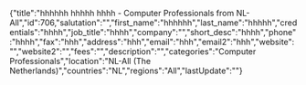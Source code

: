 {"title":"hhhhhh hhhhh hhhh - Computer Professionals from NL-All","id":706,"salutation":"","first_name":"hhhhhh","last_name":"hhhhh","credentials":"hhhh","job_title":"hhhh","company":"","short_desc":"hhhh","phone":"hhhh","fax":"hhh","address":"hhh","email":"hhh","email2":"hhh","website":"","website2":"","fees":"","description":"","categories":"Computer Professionals","location":"NL-All (The Netherlands)","countries":"NL","regions":"All","lastUpdate":""}